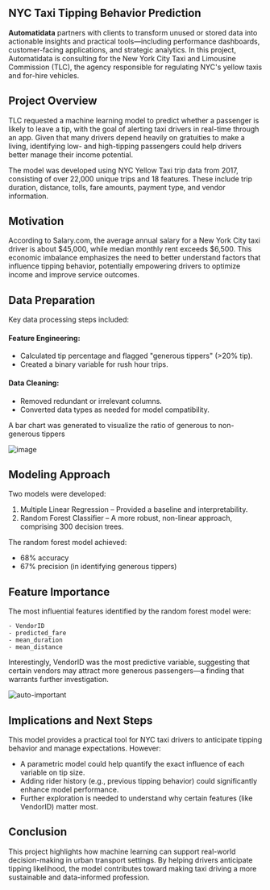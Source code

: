 ## NYC Taxi Tipping Behavior Prediction
**Automatidata** partners with clients to transform unused or stored data into actionable insights and practical tools—including performance dashboards, customer-facing applications, and strategic analytics. In this project, Automatidata is consulting for the New York City Taxi and Limousine Commission (TLC), the agency responsible for regulating NYC's yellow taxis and for-hire vehicles.

## Project Overview
TLC requested a machine learning model to predict whether a passenger is likely to leave a tip, with the goal of alerting taxi drivers in real-time through an app. Given that many drivers depend heavily on gratuities to make a living, identifying low- and high-tipping passengers could help drivers better manage their income potential.

The model was developed using NYC Yellow Taxi trip data from 2017, consisting of over 22,000 unique trips and 18 features. These include trip duration, distance, tolls, fare amounts, payment type, and vendor information.

## Motivation
According to Salary.com, the average annual salary for a New York City taxi driver is about $45,000, while median monthly rent exceeds $6,500. This economic imbalance emphasizes the need to better understand factors that influence tipping behavior, potentially empowering drivers to optimize income and improve service outcomes.

## Data Preparation
Key data processing steps included:

#### Feature Engineering:

  - Calculated tip percentage and flagged "generous tippers" (>20% tip).
  - Created a binary variable for rush hour trips.

#### Data Cleaning:

  - Removed redundant or irrelevant columns.
  - Converted data types as needed for model compatibility.

A bar chart was generated to visualize the ratio of generous to non-generous tippers 

![image](https://github.com/RoniF-pixel/Projects/assets/121540731/c348cb1e-8e1b-4d7d-92f1-f94a42b0d1c2)

## Modeling Approach
Two models were developed:

  1. Multiple Linear Regression – Provided a baseline and interpretability.
  2. Random Forest Classifier – A more robust, non-linear approach, comprising 300 decision trees.

The random forest model achieved:

  - 68% accuracy
  - 67% precision (in identifying generous tippers)

## Feature Importance
The most influential features identified by the random forest model were:

    - VendorID
    - predicted_fare
    - mean_duration
    - mean_distance

Interestingly, VendorID was the most predictive variable, suggesting that certain vendors may attract more generous passengers—a finding that warrants further investigation.

![auto-important](https://github.com/RoniF-pixel/Projects/assets/121540731/107ae1fd-16c1-4268-9b57-12332020a71a)


## Implications and Next Steps
This model provides a practical tool for NYC taxi drivers to anticipate tipping behavior and manage expectations. However:

   - A parametric model could help quantify the exact influence of each variable on tip size.
   - Adding rider history (e.g., previous tipping behavior) could significantly enhance model performance.
   - Further exploration is needed to understand why certain features (like VendorID) matter most.

## Conclusion
This project highlights how machine learning can support real-world decision-making in urban transport settings. By helping drivers anticipate tipping likelihood, the model contributes toward making taxi driving a more sustainable and data-informed profession.
